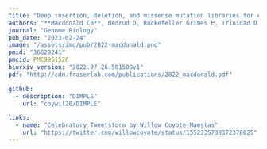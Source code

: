 ```yaml
---
title: "Deep insertion, deletion, and missense mutation libraries for exploring protein variation in evolution, disease, and biology"
authors: "**Macdonald CB**, Nedrud D, Rockefeller Grimes P, Trinidad D, Fraser JS, Coyote-Maestas W"
journal: "Genome Biology"
pub_date: "2023-02-24"
image: "/assets/img/pub/2022-macdonald.png"
pmid: "36829241"
pmcid: PMC9951526
biorxiv_version: "2022.07.26.501589v1"
pdf: "http://cdn.fraserlab.com/publications/2022_macdonald.pdf"

github:
  - description: "DIMPLE"
    url: "coywil26/DIMPLE"

links:
  - name: "Celebratory Tweetstorm by Willow Coyote-Maestas"
    url: "https://twitter.com/willowcoyote/status/1552335738372378625"
---
```

